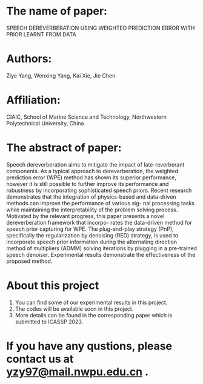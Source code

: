 # The name of paper: 
SPEECH DEREVERBERATION USING WEIGHTED PREDICTION ERROR WITH PRIOR LEARNT FROM DATA 
# Authors: 
Ziye Yang, Wenxing Yang, Kai Xie, Jie Chen.
# Affiliation:
CIAIC, School of Marine Science and Technology, Northwestern Polytechnical University, China
# The abstract of paper: 
Speech dereverberation aims to mitigate the impact of late-reverberant components. As a typical approach to dereverberation, the weighted prediction error (WPE) method has shown its superior performance, however it is still possible to further improve its performance and
robustness by incorporating sophisticated speech priors. Recent research demonstrates that the integration of physics-based and data-driven methods can improve the performance of various sig- nal processing tasks while maintaining the interpretability of the problem solving process. Motivated by the relevant progress, this paper presents a novel dereverberation framework that incorpo- rates the data-driven method for speech prior capturing for WPE. The plug-and-play strategy (PnP), specifically the regularization by denoising (RED) strategy, is used to incorporate speech prior information during the alternating direction method of multipliers (ADMM) solving iterations by plugging in a pre-trained speech denoiser. Experimental results demonstrate the effectiveness of the proposed method.
# About this project
1. You can find some of our experimental results in this project.
2. The codes will be available soon in this project.
3. More details can be found in the corresponding paper which is submitted to ICASSP 2023.
# If you have any qustions, please contact us at yzy97@mail.nwpu.edu.cn .
